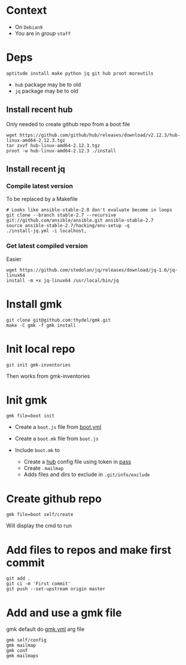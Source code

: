 # Context

- On `Debian9`
- You are in *group* `staff`

# Deps

```
aptitude install make python jq git hub proot moreutils
```

- `hub` package may be to old
- `jq` package may be to old

## Install recent hub

Only needed to create github repo from a boot file

```
wget https://github.com/github/hub/releases/download/v2.12.3/hub-linux-amd64-2.12.3.tgz
tar zxvf hub-linux-amd64-2.12.3.tgz
proot -w hub-linux-amd64-2.12.3 ./install
```

## Install recent jq

### Compile latest version

To be replaced by a Makefile

```
# Looks like ansible-stable-2.8 don't evaluate become in loops
git clone --branch stable-2.7 --recursive git://github.com/ansible/ansible.git ansible-stable-2.7
source ansible-stable-2.7/hacking/env-setup -q
./install-jq.yml -i localhost,
```

### Get latest compiled version

Easier

```
wget https://github.com/stedolan/jq/releases/download/jq-1.6/jq-linux64
install -m +x jq-linux64 /usr/local/bin/jq
```

# Install gmk

```
git clone git@github.com:thydel/gmk.git
make -C gmk -f gmk install
```

# Init local repo

```
git init gmk-inventories
```

Then works from gmk-inventories

# Init gmk

```
gmk file=boot init
```

- Create a `boot.js` file from [boot.yml](boot.yml)
- Create a `boot.mk` file from `boot.js`
- Include `boot.mk` to

  - Create a [hub][] config file using token in [pass][]
  - Create `.mailmap`
  - Adds files and dirs to exclude in `.git/info/exclude`

[hub]: https://github.com/github/hub "github.com repo"
[pass]: https://www.passwordstore.org/ "passwordstore.org"


# Create github repo

```
gmk file=boot self/create
```

Will display the cmd to run

# Add files to repos and make first commit

```
git add .
git ci -m 'First commit'
git push --set-upstream origin master
```

# Add and use a gmk file

gmk default do [gmk.yml](gmk.yml) arg file

```
gmk self/config
gmk mailmap
gmk conf
gmk mailmaps
```
